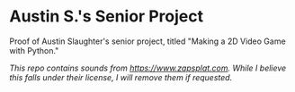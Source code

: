 # Austin S.'s Senior Project  
Proof of Austin Slaughter's senior project, titled "Making a 2D Video Game with Python."

_This repo contains sounds from https://www.zapsplat.com. While I believe this falls under their license, I will remove them if requested._
